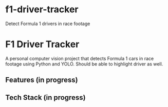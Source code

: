 # f1-driver-tracker
Detect Formula 1 drivers in race footage

# F1 Driver Tracker
A personal computer vision project that detects Formula 1 cars in race footage 
using Python and YOLO. Should be able to highlight driver as well. 

## Features (in progress)

## Tech Stack (in progress)

